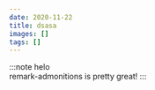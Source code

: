 ```yaml
---
date: 2020-11-22
title: dsasa
images: []
tags: []
---
```

:::note  helo    
remark-admonitions is pretty great!
:::
